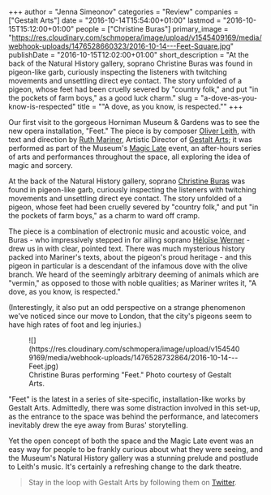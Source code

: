 +++
author = "Jenna Simeonov"
categories = "Review"
companies = ["Gestalt Arts"]
date = "2016-10-14T15:54:00+01:00"
lastmod = "2016-10-15T15:12:00+01:00"
people = ["Christine Buras"]
primary_image = "https://res.cloudinary.com/schmopera/image/upload/v1545409169/media/webhook-uploads/1476528660323/2016-10-14---Feet-Square.jpg"
publishDate = "2016-10-15T12:02:00+01:00"
short_description = "At the back of the Natural History gallery, soprano Christine Buras was found in pigeon-like garb, curiously inspecting the listeners with twitching movements and unsettling direct eye contact. The story unfolded of a pigeon, whose feet had been cruelly severed by &quot;country folk,&quot; and put &quot;in the pockets of farm boys,&quot; as a good luck charm."
slug = "a-dove-as-you-know-is-respected"
title = "&quot;A dove, as you know, is respected.&quot;"
+++

Our first visit to the gorgeous Horniman Museum & Gardens was to see the new opera installation, "Feet." The piece is by composer [Oliver Leith](http://www.oliverchristopheleith.com/home.html), with text and direction by [Ruth Mariner](http://www.ruthmariner.co.uk/), Artistic Director of [Gestalt Arts](http://www.gestaltarts.co.uk/); it was performed as part of the Museum's [Magic Late](http://www.horniman.ac.uk/visit/events/magic-late) event, an after-hours series of arts and performances throughout the space, all exploring the idea of magic and sorcery.

At the back of the Natural History gallery, soprano [Christine Buras](/scene/people/christine-buras/) was found in pigeon-like garb, curiously inspecting the listeners with twitching movements and unsettling direct eye contact. The story unfolded of a pigeon, whose feet had been cruelly severed by "country folk," and put "in the pockets of farm boys," as a charm to ward off cramp.

The piece is a combination of electronic music and acoustic voice, and Buras - who impressively stepped in for ailing soprano [Héloïse Werner](/talking-with-singers-heloise-werner/) - drew us in with clear, pointed text. There was much mysterious history packed into Mariner's texts, about the pigeon's proud heritage - and this pigeon in particular is a descendant of the infamous dove with the olive branch. We heard of the seemingly arbitrary deeming of animals which are "vermin," as opposed to those with noble qualities; as Mariner writes it, "A dove, as you know, is respected."

(Interestingly, it also put an odd perspective on a strange phenomenon we've noticed since our move to London, that the city's pigeons seem to have high rates of foot and leg injuries.)

<figure data-type="image">
![](https://res.cloudinary.com/schmopera/image/upload/v1545409169/media/webhook-uploads/1476528732864/2016-10-14---Feet.jpg)
<figcaption>Christine Buras performing "Feet." Photo courtesy of Gestalt Arts.</figcaption>
</figure>

"Feet" is the latest in a series of site-specific, installation-like works by Gestalt Arts. Admittedly, there was some distraction involved in this set-up, as the entrance to the space was behind the performance, and latecomers inevitably drew the eye away from Buras' storytelling. 

Yet the open concept of both the space and the Magic Late event was an easy way for people to be frankly curious about what they were seeing, and the Museum's Natural History gallery was a stunning prelude and postlude to Leith's music. It's certainly a refreshing change to the dark theatre.

>Stay in the loop with Gestalt Arts by following them on [Twitter](https://twitter.com/GestaltArts).

